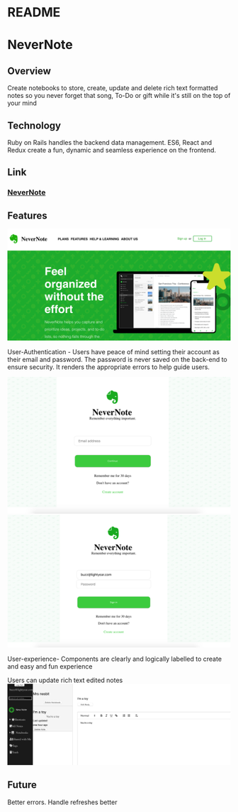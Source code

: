 # README


# NeverNote

## Overview
Create notebooks to store, create, update and delete rich text formatted notes so you never forget that song, To-Do or gift while it's still on the top of your mind

## Technology
Ruby on Rails handles the backend data management. ES6, React and Redux create a fun, dynamic and seamless experience on the frontend.

## Link
### [NeverNote](https://patrick-brown-nevernote.herokuapp.com/#/)


## Features
![splash](/app/assets/images/splash-page.png)

User-Authentication - Users have peace of mind setting their account as their email and password. The password is never saved on the back-end to ensure security. It renders the appropriate errors to help guide users.

![before](/app/assets/images/before-username.png)
![after](/app/assets/images/after-username.png)

User-experience- Components are clearly and logically labelled to create and easy and fun experience


Users can update rich text edited notes
![edit](/app/assets/images/edit-note.png)
## Future
Better errors. Handle refreshes better

